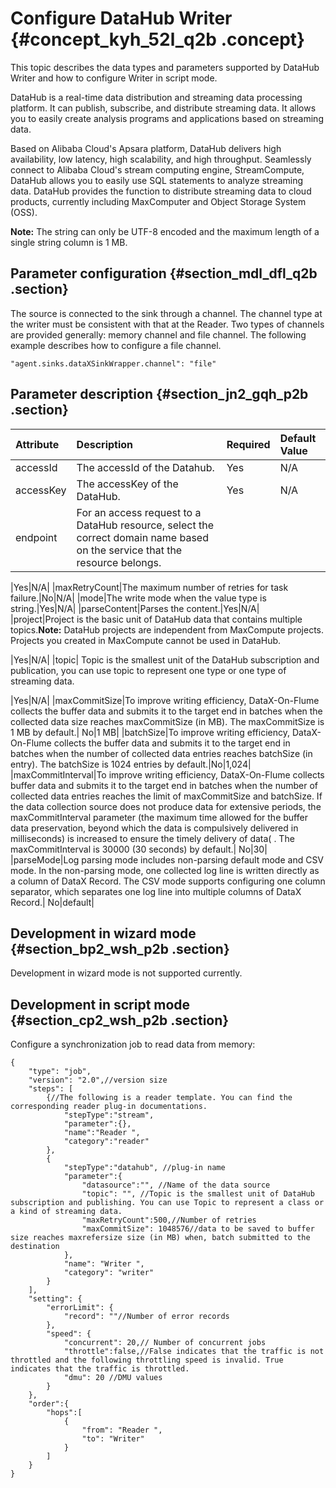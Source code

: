# Configure DataHub Writer {#concept_kyh_52l_q2b .concept}

This topic describes the data types and parameters supported by DataHub Writer and how to configure Writer in script mode.

DataHub is a real-time data distribution and streaming data processing platform. It can publish, subscribe, and distribute streaming data. It allows you to easily create analysis programs and applications based on streaming data.

Based on Alibaba Cloud's Apsara platform, DataHub delivers high availability, low latency, high scalability, and high throughput. Seamlessly connect to Alibaba Cloud's stream computing engine, StreamCompute, DataHub allows you to easily use SQL statements to analyze streaming data. DataHub provides the function to distribute streaming data to cloud products, currently including MaxComputer and Object Storage System \(OSS\).

**Note:** The string can only be UTF-8 encoded and the maximum length of a single string column is 1 MB.

## Parameter configuration {#section_mdl_dfl_q2b .section}

The source is connected to the sink through a channel. The channel type at the writer must be consistent with that at the Reader. Two types of channels are provided generally: memory channel and file channel. The following example describes how to configure a file channel.

```
"agent.sinks.dataXSinkWrapper.channel": "file"
```

## Parameter description​ {#section_jn2_gqh_p2b .section}

|Attribute|Description|Required|Default Value|
|:--------|:----------|:-------|:------------|
|accessId|The accessId of the Datahub.|Yes|N/A|
|accessKey|The accessKey of the DataHub.|Yes|N/A|
|endpoint| For an access request to a DataHub resource, select the correct domain name based on the service that the resource belongs.

 |Yes|N/A|
|maxRetryCount|The maximum number of retries for task failure.|No|N/A|
|mode|The write mode when the value type is string.|Yes|N/A|
|parseContent|Parses the content.|Yes|N/A|
|project|Project is the basic unit of DataHub data that contains multiple topics.**Note:** DataHub projects are independent from MaxCompute projects. Projects you created in MaxCompute cannot be used in DataHub.

|Yes|N/A|
|topic| Topic is the smallest unit of the DataHub subscription and publication, you can use topic to represent one type or one type of streaming data.

 |Yes|N/A|
|maxCommitSize|To improve writing efficiency, DataX-On-Flume collects the buffer data and submits it to the target end in batches when the collected data size reaches maxCommitSize \(in MB\). The maxCommitSize is 1 MB by default.| No|1 MB|
|batchSize|To improve writing efficiency, DataX-On-Flume collects the buffer data and submits it to the target end in batches when the number of collected data entries reaches batchSize \(in entry\). The batchSize is 1024 entries by default.|No|1,024|
|maxCommitInterval|To improve writing efficiency, DataX-On-Flume collects buffer data and submits it to the target end in batches when the number of collected data entries reaches the limit of maxCommitSize and batchSize. If the data collection source does not produce data for extensive periods, the maxCommitInterval parameter \(the maximum time allowed for the buffer data preservation, beyond which the data is compulsively delivered in milliseconds\) is increased to ensure the timely delivery of data\( . The maxCommitInterval is 30000 \(30 seconds\) by default.| No|30|
|parseMode|Log parsing mode includes non-parsing default mode and CSV mode. In the non-parsing mode, one collected log line is written directly as a column of DataX Record. The CSV mode supports configuring one column separator, which separates one log line into multiple columns of DataX Record.| No|default|

## Development in wizard mode {#section_bp2_wsh_p2b .section}

Development in wizard mode is not supported currently.

## Development in script mode {#section_cp2_wsh_p2b .section}

Configure a synchronization job to read data from memory:

```
{
    "type": "job",
    "version": "2.0",//version size
    "steps": [
        {//The following is a reader template. You can find the corresponding reader plug-in documentations.
            "stepType":"stream",
            "parameter":{},
            "name":"Reader ",
            "category":"reader"
        },
        {
            "stepType":"datahub", //plug-in name
            "parameter":{
                "datasource":"", //Name of the data source
                "topic": "", //Topic is the smallest unit of DataHub subscription and publishing. You can use Topic to represent a class or a kind of streaming data.
                "maxRetryCount":500,//Number of retries
                "maxCommitSize": 1048576//data to be saved to buffer size reaches maxrefersize size (in MB) when, batch submitted to the destination
            },
            "name": "Writer ",
            "category": "writer"
        }
    ],
    "setting": {
        "errorLimit": {
            "record": ""//Number of error records
        },
        "speed": {
            "concurrent": 20,// Number of concurrent jobs
            "throttle":false,//False indicates that the traffic is not throttled and the following throttling speed is invalid. True indicates that the traffic is throttled.
            "dmu": 20 //DMU values
        }
    },
    "order":{
        "hops":[
            {
                "from": "Reader ",
                "to": "Writer"
            }
        ]
    }
}
```

